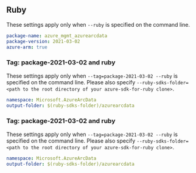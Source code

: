 ## Ruby

These settings apply only when `--ruby` is specified on the command line.

```yaml
package-name: azure_mgmt_azurearcdata
package-version: 2021-03-02
azure-arm: true
```

### Tag: package-2021-03-02 and ruby

These settings apply only when `--tag=package-2021-03-02 --ruby` is specified on the command line.
Please also specify `--ruby-sdks-folder=<path to the root directory of your azure-sdk-for-ruby clone>`.

```yaml $(tag) == 'package-2021-03-02' && $(ruby)
namespace: Microsoft.AzureArcData
output-folder: $(ruby-sdks-folder)/azurearcdata
```

### Tag: package-2021-03-02 and ruby

These settings apply only when `--tag=package-2021-03-02 --ruby` is specified on the command line.
Please also specify `--ruby-sdks-folder=<path to the root directory of your azure-sdk-for-ruby clone>`.

```yaml $(tag) == 'package-2021-03-02' && $(ruby)
namespace: Microsoft.AzureArcData
output-folder: $(ruby-sdks-folder)/azurearcdata
```
